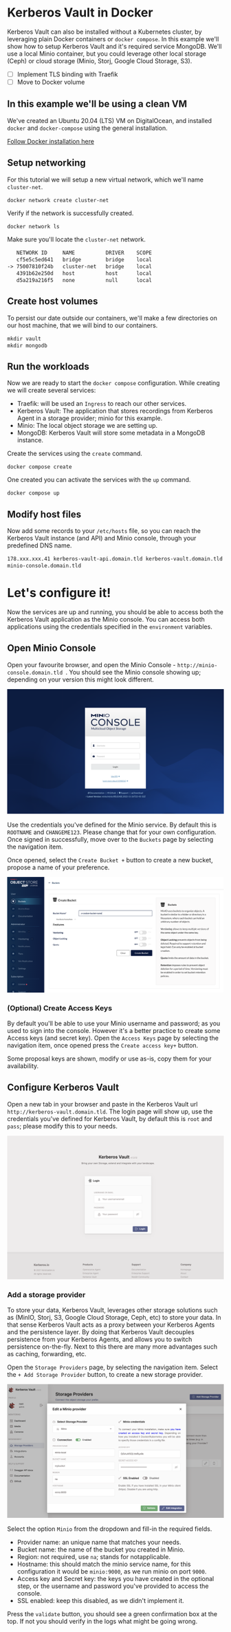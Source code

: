 # Kerberos Vault in Docker

Kerberos Vault can also be installed without a Kubernetes cluster, by leveraging plain Docker containers or `docker compose`. In this example we'll show how to setup Kerberos Vault and it's required service MongoDB. We'll use a local Minio container, but you could leverage other local storage (Ceph) or cloud storage (Minio, Storj, Google Cloud Storage, S3).

- [ ] Implement TLS binding with Traefik
- [ ] Move to Docker volume

## In this example we'll be using a clean VM

We've created an Ubuntu 20.04 (LTS) VM on DigitalOcean, and installed `docker` and `docker-compose` using the general installation.

[Follow Docker installation here](https://docs.docker.com/engine/install/ubuntu/)

## Setup networking

For this tutorial we will setup a new virtual network, which we'll name `cluster-net`.

    docker network create cluster-net

Verify if the network is successfully created.

    docker network ls

Make sure you'll locate the `cluster-net` network.

       NETWORK ID     NAME          DRIVER    SCOPE
       cf5e5c5ed641   bridge        bridge    local
    -> 75007810f24b   cluster-net   bridge    local
       4391b62e250d   host          host      local
       d5a219a216f5   none          null      local

## Create host volumes

To persist our date outside our containers, we'll make a few directories on our host machine, that we will bind to our containers.

    mkdir vault
    mkdir mongodb

## Run the workloads

Now we are ready to start the `docker compose` configuration. While creating we will create several services:

- Traefik: will be used an `Ingress` to reach our other services.
- Kerberos Vault: The application that stores recordings from Kerberos Agent in a storage provider; minio for this example.
- Minio: The local object storage we are setting up.
- MongoDB: Kerberos Vault will store some metadata in a MongoDB instance.

Create the services using the `create` command.

    docker compose create

One created you can activate the services with the `up` command.

    docker compose up

## Modify host files

Now add some records to your `/etc/hosts` file, so you can reach the Kerberos Vault instance (and API) and Minio console, through your predefined DNS name.

    178.xxx.xxx.41 kerberos-vault-api.domain.tld kerberos-vault.domain.tld minio-console.domain.tld 

# Let's configure it!

Now the services are up and running, you should be able to access both the Kerberos Vault application as the Minio console. You can access both applications using the credentials specified in the `environment` variables.

## Open Minio Console

Open your favourite browser, and open the Minio Console - `http://minio-console.domain.tld `. You should see the Minio console showing up; depending on your version this might look different.

![Minio console](assets/minio-console.png)

Use the credentials you've defined for the Minio service. By default this is `ROOTNAME` and `CHANGEME123`. Please change that for your own configuration. Once signed in successfully, move over to the `Buckets` page by selecting the navigation item.

Once opened, select the `Create Bucket +` button to create a new bucket, propose a name of your preference. 

![Minio create bucket](assets/minio-create-bucket.png)

### (Optional) Create Access Keys

By default you'll be able to use your Minio username and password; as you used to sign into the console. However it's a better practice to create some Access keys (and secret key). Open the `Access Keys` page by selecting the navigation item, once opened press the `Create access key+` button. 

Some proposal keys are shown, modify or use as-is, copy them for your availability.

## Configure Kerberos Vault

Open a new tab in your browser and paste in the Kerberos Vault url `http://kerberos-vault.domain.tld`. The login page will show up, use the credentials you've defined for Kerberos Vault, by default this is `root` and `pass`; please modify this to your needs.

![Kerberos Vault login](assets/kerberosvault-login.png)

### Add a storage provider

To store your data, Kerberos Vault, leverages other storage solutions such as (MinIO, Storj, S3, Google Cloud Storage, Ceph, etc) to store your data. In that sense Kerberos Vault acts as a proxy between your Kerberos Agents and the persistence layer. By doing that Kerberos Vault decouples persistence from your Kerberos Agents, and allows you to switch persistence on-the-fly. Next to this there are many more advantages such as caching, forwarding, etc.

Open the `Storage Providers` page, by selecting the navigation item. Select the `+ Add Storage Provider` button, to create a new storage provider.

![Kerberos Vault provider](assets/kerberosvault-addprovider.png)

Select the option `Minio` from the dropdown and fill-in the required fields.

- Provider name: an unique name that matches your needs.
- Bucket name: the name of the bucket you created in Minio.
- Region: not required, use `na`; stands for notapplicable.
- Hostname: this should match the minio service name, for this configuration it would be `minio:9000`, as we run minio on port `9000`.
- Access key and Secret key: the keys you have created in the optional step, or the username and password you've provided to access the console.
- SSL enabled: keep this disabled, as we didn't implement it.

Press the `validate` button, you should see a green confirmation box at the top. If not you should verify in the logs what might be going wrong.